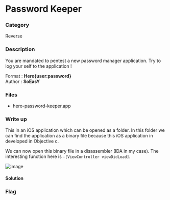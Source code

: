
# Password Keeper

### Category

Reverse

### Description

You are mandated to pentest a new password manager application.
Try to log your self to the application !

Format : **Hero{user:password}**<br>
Author : **SoEasY**

### Files

- hero-password-keeper.app

### Write up

This in an iOS application which can be opened as a folder. In this folder we can find the application as a binary file because this iOS application in developed in Objective c.

We can now open this binary file in a disassembler (IDA in my case). The interesting function here is `-[ViewController viewDidLoad]`.

![image](https://user-images.githubusercontent.com/34216946/115162286-f0cc5080-a0a2-11eb-80de-517fa5b9707b.png)


#### Solution


### Flag
